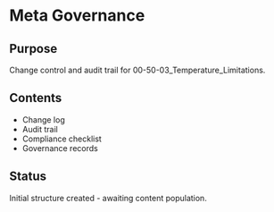 # Meta Governance

## Purpose
Change control and audit trail for 00-50-03_Temperature_Limitations.

## Contents
- Change log
- Audit trail
- Compliance checklist
- Governance records

## Status
Initial structure created - awaiting content population.
